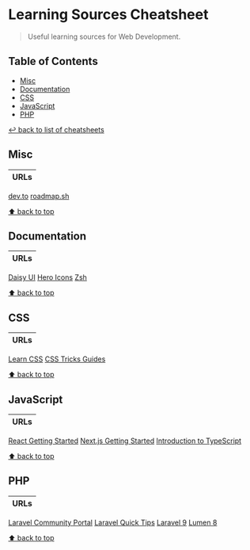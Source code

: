 # Learning Sources Cheatsheet
> Useful learning sources for Web Development.

## Table of Contents

* [Misc](#misc)
* [Documentation](#documentation)
* [CSS](#css)
* [JavaScript](#javascript)
* [PHP](#php)

[↩ back to list of cheatsheets](README.md#list-of-cheatsheets)

## Misc

URLs |
-----|
[dev.to](https://dev.to/)
[roadmap.sh](https://roadmap.sh/)

[⬆ back to top](#table-of-contents)

## Documentation

URLs |
-----|
[Daisy UI](https://daisyui.com/)
[Hero Icons](https://heroicons.com/)
[Zsh](https://ohmyz.sh/)

[⬆ back to top](#table-of-contents)

## CSS

URLs |
-----|
[Learn CSS](https://web.dev/learn/css/)
[CSS Tricks Guides](https://css-tricks.com/guides/)

[⬆ back to top](#table-of-contents)

## JavaScript

URLs |
-----|
[React Getting Started](https://reactjs.org/docs/getting-started.html)
[Next.js Getting Started](https://nextjs.org/docs/getting-started)
[Introduction to TypeScript](https://dev.to/shaan_alam/introduction-to-typescript-7lg)

[⬆ back to top](#table-of-contents)

## PHP

URLs |
-----|
[Laravel Community Portal](https://laravel.io/)
[Laravel Quick Tips](https://laraveldaily.com/wp-content/uploads/2020/04/laravel-tips-2020-04.pdf)
[Laravel 9](https://laravel.com/docs/9.x/installation)
[Lumen 8](https://lumen.laravel.com/docs/8.x)

[⬆ back to top](#table-of-contents)
